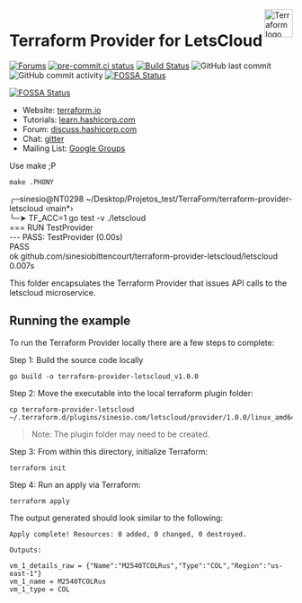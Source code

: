 <a href="https://terraform.io">
    <img src="https://cdn.rawgit.com/hashicorp/terraform-website/master/content/source/assets/images/logo-hashicorp.svg" alt="Terraform logo" title="Terraform" align="right" height="50" />
</a>


# Terraform Provider for LetsCloud

[![Forums][discuss-badge]][discuss] [![pre-commit.ci status](https://results.pre-commit.ci/badge/github/sinesiobittencourt/terraform-provider-letscloud/main.svg)](https://results.pre-commit.ci/latest/github/sinesiobittencourt/terraform-provider-letscloud/main) [![Build Status](https://travis-ci.com/sinesiobittencourt/terraform-provider-letscloud.svg?branch=main)](https://travis-ci.com/sinesiobittencourt/terraform-provider-letscloud) ![GitHub last commit](https://img.shields.io/github/last-commit/sinesiobittencourt/terraform-provider-letscloud) ![GitHub commit activity](https://img.shields.io/github/commit-activity/m/sinesiobittencourt/terraform-provider-letscloud) [![FOSSA Status](https://app.fossa.com/api/projects/git%2Bgithub.com%2Fsinesiobittencourt%2Fterraform-provider-letscloud.svg?type=shield)](https://app.fossa.com/projects/git%2Bgithub.com%2Fsinesiobittencourt%2Fterraform-provider-letscloud?ref=badge_shield)

[![FOSSA Status](https://app.fossa.com/api/projects/git%2Bgithub.com%2Fsinesiobittencourt%2Fterraform-provider-letscloud.svg?type=large)](https://app.fossa.com/projects/git%2Bgithub.com%2Fsinesiobittencourt%2Fterraform-provider-letscloud?ref=badge_large)


[discuss-badge]: https://img.shields.io/badge/discuss-terraform--lestcloud-623CE4.svg?style=flat
[discuss]: https://discuss.hashicorp.com/c/terraform-providers/

- Website: [terraform.io](https://terraform.io)
- Tutorials: [learn.hashicorp.com](https://learn.hashicorp.com/terraform?track=getting-started#getting-started)
- Forum: [discuss.hashicorp.com](https://discuss.hashicorp.com/c/terraform-providers/)
- Chat: [gitter](https://gitter.im/hashicorp-terraform/Lobby)
- Mailing List: [Google Groups](http://groups.google.com/group/terraform-tool)

Use make ;P

```
make .PHONY
```

╭─sinesio@NT0298 ~/Desktop/Projetos_test/TerraForm/terraform-provider-letscloud  ‹main*› <br>
╰─➤  TF_ACC=1 go test -v  ./letscloud<br>
=== RUN   TestProvider<br>
--- PASS: TestProvider (0.00s)<br>
PASS<br>
ok      github.com/sinesiobittencourt/terraform-provider-letscloud/letscloud    0.007s<br>

This folder encapsulates the Terraform Provider that issues API calls to the letscloud microservice.<br>

## Running the example

To run the Terraform Provider locally there are a few steps to complete:

Step 1: Build the source code locally

```
go build -o terraform-provider-letscloud_v1.0.0
```

Step 2: Move the executable into the local terraform plugin folder:

```
cp terraform-provider-letscloud  ~/.terraform.d/plugins/sinesio.com/letscloud/provider/1.0.0/linux_amd64
```

> Note: The plugin folder may need to be created.

Step 3: From within this directory, initialize Terraform:

```
terraform init
```

Step 4: Run an apply via Terraform:

```
terraform apply
```

The output generated should look similar to the following:

```
Apply complete! Resources: 0 added, 0 changed, 0 destroyed.

Outputs:

vm_1_details_raw = {"Name":"M2540TCOLRus","Type":"COL","Region":"us-east-1"}
vm_1_name = M2540TCOLRus
vm_1_type = COL
```

